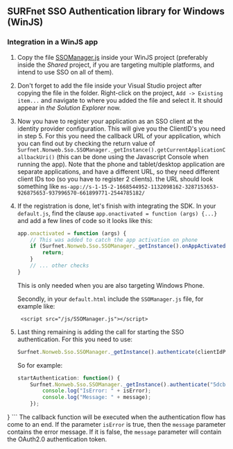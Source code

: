 SURFnet SSO Authentication library for Windows (WinJS)
------------------------------------------------------

### Integration in a WinJS app

1. Copy the file [SSOManager.js](library/js/sso/SSOManager.js) inside your WinJS project (preferably inside the *Shared* project, if you are targeting multiple platforms, and intend to use SSO on all of them).
2. Don't forget to add the file inside your Visual Studio project after copying the file in the folder. Right-click on the project, `Add -> Existing item...` and navigate to where you added the file and select it. It should appear in *the Solution Explorer* now.
3. Now you have to register your application as an SSO client at the identity provider configuration. This will give you the ClientID's you need in step 5. For this you need the callback URL of your application, which you can find out by checking the return value of `Surfnet.Nonweb.Sso.SSOManager._getInstance().getCurrentApplicationCallbackUri()` (this can be done using the Javascript Console when running the app). Note that the phone and tablet/desktop application are separate applications, and have a different URL, so they need different client IDs too (so you have to register 2 clients). the URL should look something like `ms-app://s-1-15-2-1668544952-1132098162-3287153653-926875653-937996570-661899771-2544785182/`
4. If the registration is done, let's finish with integrating the SDK. In your `default.js`, find the clause `app.onactivated = function (args) {...}` and add a few lines of code so it looks like this:
   
    ```javascript
    app.onactivated = function (args) {
        // This was added to catch the app activation on phone
        if (Surfnet.Nonweb.Sso.SSOManager._getInstance().onAppActivated(args, activation)) {
            return;
        }
        // ... other checks
    }
    ```
    This is only needed when you are also targeting Windows Phone.

    Secondly, in your `default.html` include the `SSOManager.js` file, for example like:

        <script src="/js/SSOManager.js"></script>
    

5. Last thing remaining is adding the call for starting the SSO authentication. For this you need to use:
    
    ```javascript
    Surfnet.Nonweb.Sso.SSOManager._getInstance().authenticate(clientIdPhone, clientIdTabletAndDesktop, endpoint, callbackFunction)
    ```
    So for example:
    ```javascript
    startAuthentication: function() {
        Surfnet.Nonweb.Sso.SSOManager._getInstance().authenticate("5dcbbc877e9955e3b29d7ca0baa4c7c7", "5dcbbc877e9955e3b29d7ca0baa4c7c6", "https://nonweb.demo.surfconext.nl/php-oauth-as/authorize.php", function (isError, message) {
            console.log("IsError: " + isError);
            console.log("Message: " + message);
        });
}
    ```
    The callback function will be executed when the authentication flow has come to an end.
    If the parameter `isError` is true, then the `message` parameter contains the error message.
    If it is false, the `message` parameter will contain the OAuth2.0 authentication token.
